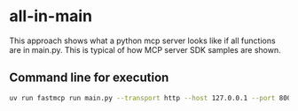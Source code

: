 # all-in-main

This approach shows what a python mcp server looks like if all functions are in main.py. This is typical of how MCP server SDK samples are shown. 

## Command line for execution

```bash
uv run fastmcp run main.py --transport http --host 127.0.0.1 --port 8000
```
